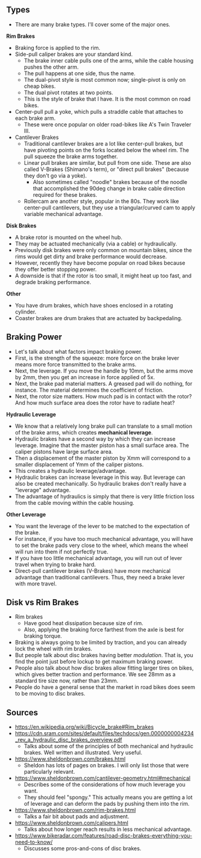 ## Types

- There are many brake types. I'll cover some of the major ones.

**Rim Brakes**

- Braking force is applied to the rim.
- Side-pull caliper brakes are your standard kind.
  - The brake inner cable pulls one of the arms, while the cable housing
    pushes the other arm.
  - The pull happens at one side, thus the name.
  - The dual-pivot style is most common now; single-pivot is only on
    cheap bikes.
  - The dual pivot rotates at two points.
  - This is the style of brake that I have. It is the most common on
    road bikes.
- Center-pull pull a yoke, which pulls a straddle cable that attaches to
  each brake arm.
  - These were once popular on older road-bikes like A's Twin Traveler
    III.
- Cantilever Brakes
  - Traditional cantilever brakes are a lot like center-pull brakes, but
    have pivoting points on the forks located below the wheel rim. The
    pull squeeze the brake arms together.
  - Linear pull brakes are similar, but pull from one side. These are
    also called V-Brakes (Shimano's term), or "direct pull brakes"
    (because they don't go via a yoke).
    - Also sometimes called "noodle" brakes because of the noodle that
      accomplished the 90deg change in brake cable direction required
      for these brakes.
  - Rollercam are another style, popular in the 80s. They work like
    center-pull cantilevers, but they use a triangular/curved cam to
    apply variable mechanical advantage.

**Disk Brakes**

- A brake rotor is mounted on the wheel hub.
- They may be actuated mechanically (via a cable) or hydraulically.
- Previously disk brakes were only common on mountain bikes, since the
  rims would get dirty and brake performance would decrease.
- However, recently they have become popular on road bikes because they
  offer better stopping power.
- A downside is that if the rotor is too small, it might heat up too
  fast, and degrade braking performance.

**Other**

- You have drum brakes, which have shoes enclosed in a rotating
  cylinder.
- Coaster brakes are drum brakes that are actuated by backpedaling.

## Braking Power

- Let's talk about what factors impact braking power.
- First, is the strength of the squeeze: more force on the brake lever
  means more force transmitted to the brake arms.
- Next, the leverage. If you move the handle by 10mm, but the arms move
  by 2mm, then you get an increase in force applied of 5x.
- Next, the brake pad material matters. A greased pad will do nothing,
  for instance. The material determines the coefficient of friction.
- Next, the rotor size matters. How much pad is in contact with the
  rotor? And how much surface area does the rotor have to radiate heat?

**Hydraulic Leverage**

- We know that a relatively long brake pull can translate to a small
  motion of the brake arms, which creates **mechanical leverage**.
- Hydraulic brakes have a second way by which they can increase
  leverage. Imagine that the master piston has a small surface area. The
  caliper pistons have large surface area.
- Then a displacement of the master piston by Xmm will correspond to a
  smaller displacement of Ymm of the caliper pistons.
- This creates a hydraulic leverage/advantage.
- Hydraulic brakes can increase leverage in this way. But leverage can
  also be created mechanically. So hydraulic brakes don't really have a
  "leverage" advantage.
- The advantage of hydraulics is simply that there is very little
  friction loss from the cable moving within the cable housing.

**Other Leverage**

- You want the leverage of the lever to be matched to the expectation of
  the brake.
- For instance, if you have too much mechanical advantage, you will have
  to set the brake pads very close to the wheel, which means the wheel
  will run into them if not perfectly true.
- If you have too little mechanical advantage, you will run out of lever
  travel when trying to brake hard.
- Direct-pull cantilever brakes (V-Brakes) have more mechanical
  advantage than traditional cantilevers. Thus, they need a brake lever
  with more travel.

## Disk vs Rim Brakes

- Rim brakes
  - Have good heat dissipation because size of rim.
  - Also, applying the braking force farthest from the axle is best for
    braking torque.
- Braking is always going to be limited by traction, and you can already
  lock the wheel with rim brakes.
- But people talk about disc brakes having better _modulation_. That is,
  you find the point just before lockup to get maximum braking power.
- People also talk about how disc brakes allow fitting larger tires on
  bikes, which gives better traction and performance. We see 28mm as a
  standard tire size now, rather than 23mm.
- People do have a general sense that the market in road bikes does seem
  to be moving to disc brakes.

## Sources

- https://en.wikipedia.org/wiki/Bicycle_brake#Rim_brakes
- https://cdn.sram.com/sites/default/files/techdocs/gen.0000000004234_rev_a_hydraulic_disc_brakes_overview.pdf
  - Talks about some of the principles of both mechanical and hydraulic
    brakes. Well written and illustrated. Very useful.
- https://www.sheldonbrown.com/brakes.html
  - Sheldon has lots of pages on brakes. I will only list those that
    were particularly relevant.
- https://www.sheldonbrown.com/cantilever-geometry.html#mechanical
  - Describes some of the considerations of how much leverage you want.
  - They should feel "spongy." This actually means you are getting a lot
    of leverage and can deform the pads by pushing them into the rim.
- https://www.sheldonbrown.com/rim-brakes.html
  - Talks a fair bit about pads and adjustment.
- https://www.sheldonbrown.com/calipers.html
  - Talks about how longer reach results in less mechanical advantage.
- https://www.bikeradar.com/features/road-disc-brakes-everything-you-need-to-know/
  - Discusses some pros-and-cons of disc brakes.
